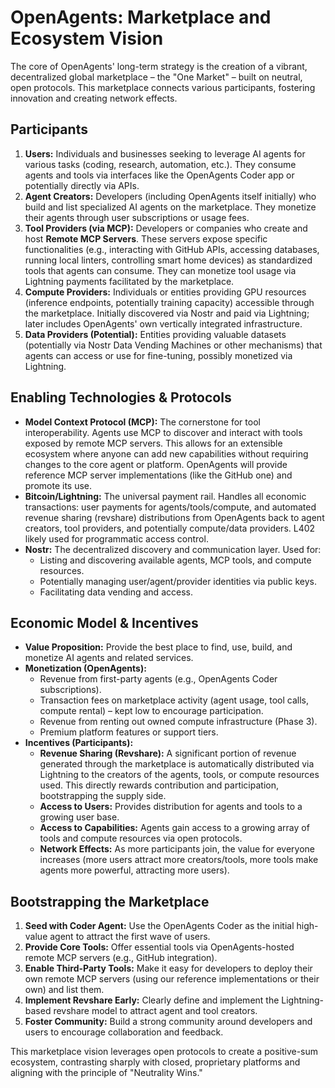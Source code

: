 # OpenAgents: Marketplace and Ecosystem Vision

The core of OpenAgents' long-term strategy is the creation of a vibrant, decentralized global marketplace – the "One Market" – built on neutral, open protocols. This marketplace connects various participants, fostering innovation and creating network effects.

## Participants

1.  **Users:** Individuals and businesses seeking to leverage AI agents for various tasks (coding, research, automation, etc.). They consume agents and tools via interfaces like the OpenAgents Coder app or potentially directly via APIs.
2.  **Agent Creators:** Developers (including OpenAgents itself initially) who build and list specialized AI agents on the marketplace. They monetize their agents through user subscriptions or usage fees.
3.  **Tool Providers (via MCP):** Developers or companies who create and host **Remote MCP Servers**. These servers expose specific functionalities (e.g., interacting with GitHub APIs, accessing databases, running local linters, controlling smart home devices) as standardized tools that agents can consume. They can monetize tool usage via Lightning payments facilitated by the marketplace.
4.  **Compute Providers:** Individuals or entities providing GPU resources (inference endpoints, potentially training capacity) accessible through the marketplace. Initially discovered via Nostr and paid via Lightning; later includes OpenAgents' own vertically integrated infrastructure.
5.  **Data Providers (Potential):** Entities providing valuable datasets (potentially via Nostr Data Vending Machines or other mechanisms) that agents can access or use for fine-tuning, possibly monetized via Lightning.

## Enabling Technologies & Protocols

*   **Model Context Protocol (MCP):** The cornerstone for tool interoperability. Agents use MCP to discover and interact with tools exposed by remote MCP servers. This allows for an extensible ecosystem where anyone can add new capabilities without requiring changes to the core agent or platform. OpenAgents will provide reference MCP server implementations (like the GitHub one) and promote its use.
*   **Bitcoin/Lightning:** The universal payment rail. Handles all economic transactions: user payments for agents/tools/compute, and automated revenue sharing (revshare) distributions from OpenAgents back to agent creators, tool providers, and potentially compute/data providers. L402 likely used for programmatic access control.
*   **Nostr:** The decentralized discovery and communication layer. Used for:
    *   Listing and discovering available agents, MCP tools, and compute resources.
    *   Potentially managing user/agent/provider identities via public keys.
    *   Facilitating data vending and access.

## Economic Model & Incentives

*   **Value Proposition:** Provide the best place to find, use, build, and monetize AI agents and related services.
*   **Monetization (OpenAgents):**
    *   Revenue from first-party agents (e.g., OpenAgents Coder subscriptions).
    *   Transaction fees on marketplace activity (agent usage, tool calls, compute rental) – kept low to encourage participation.
    *   Revenue from renting out owned compute infrastructure (Phase 3).
    *   Premium platform features or support tiers.
*   **Incentives (Participants):**
    *   **Revenue Sharing (Revshare):** A significant portion of revenue generated through the marketplace is automatically distributed via Lightning to the creators of the agents, tools, or compute resources used. This directly rewards contribution and participation, bootstrapping the supply side.
    *   **Access to Users:** Provides distribution for agents and tools to a growing user base.
    *   **Access to Capabilities:** Agents gain access to a growing array of tools and compute resources via open protocols.
    *   **Network Effects:** As more participants join, the value for everyone increases (more users attract more creators/tools, more tools make agents more powerful, attracting more users).

## Bootstrapping the Marketplace

1.  **Seed with Coder Agent:** Use the OpenAgents Coder as the initial high-value agent to attract the first wave of users.
2.  **Provide Core Tools:** Offer essential tools via OpenAgents-hosted remote MCP servers (e.g., GitHub integration).
3.  **Enable Third-Party Tools:** Make it easy for developers to deploy their own remote MCP servers (using our reference implementations or their own) and list them.
4.  **Implement Revshare Early:** Clearly define and implement the Lightning-based revshare model to attract agent and tool creators.
5.  **Foster Community:** Build a strong community around developers and users to encourage collaboration and feedback.

This marketplace vision leverages open protocols to create a positive-sum ecosystem, contrasting sharply with closed, proprietary platforms and aligning with the principle of "Neutrality Wins."
